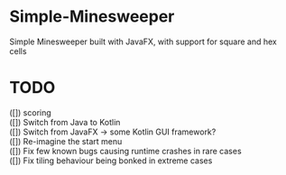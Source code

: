 # Simple-Minesweeper
Simple Minesweeper built with JavaFX, with support for square and hex cells

# TODO

([]) scoring  
([]) Switch from Java to Kotlin  
([]) Switch from JavaFX -> some Kotlin GUI framework?  
([]) Re-imagine the start menu  
([]) Fix few known bugs causing runtime crashes in rare cases  
([]) Fix tiling behaviour being bonked in extreme cases
